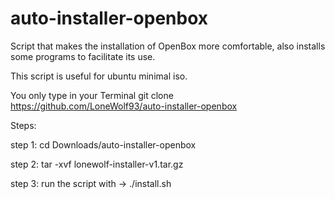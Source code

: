 # auto-installer-openbox
Script that makes the installation of OpenBox more comfortable, also installs some programs to facilitate its use.




This script is useful for ubuntu minimal iso.

You only type in your Terminal git clone https://github.com/LoneWolf93/auto-installer-openbox

Steps:

step 1: cd Downloads/auto-installer-openbox

step 2: tar -xvf lonewolf-installer-v1.tar.gz

step 3: run the script with -> ./install.sh
